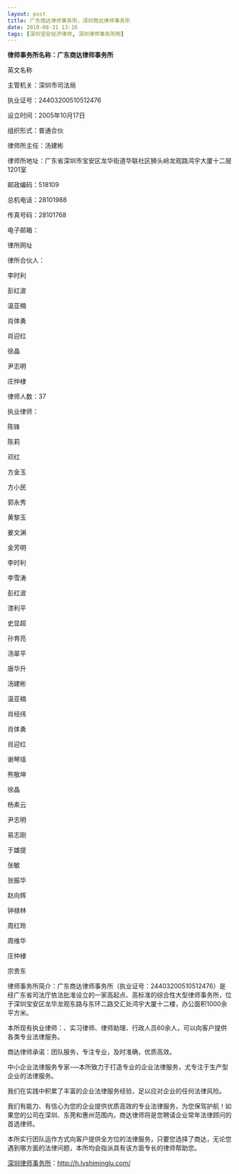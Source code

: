 ```yaml
---
layout: post
title: 广东商达律师事务所，深圳商达律师事务所
date: 2010-08-31 13:16
tags: [深圳宝安经济律师, 深圳律师事务所网]
---
```

<strong>律师事务所名称：广东商达律师事务所</strong>

英文名称

主管机关：深圳市司法局

执业证号：24403200510512476

设立时间：2005年10月17日

组织形式：普通合伙

律师所主任：汤建彬

律师所地址：广东省深圳市宝安区龙华街道华联社区狮头岭龙观路鸿宇大厦十二层1201室

邮政编码：518109

总机电话：28101988

传真号码：28101768

电子邮箱：

律所网址

律所合伙人：

李时利

彭红波

温亚楠

肖体勇

肖迎红

徐晶

尹志明

庄仲棣

律师人数：37

执业律师：

陈锋

陈莉

邓红

方金玉

方小民

郭永秀

黄黎玉

姜文渊

金芳明

李时利

李雪涛

彭红波

漆利平

史显超

孙育亮

汤翠平

唐华升

汤建彬

温亚楠

肖经纬

肖体勇

肖迎红

谢琴瑶

熊敬坤

徐晶

杨素云

尹志明

易志刚

于雄提

张敏

张振华

赵向辉

钟禄林

周红玲

周维华

庄仲棣

宗贵东

律师事务所简介：广东商达律师事务所（执业证号：24403200510512476）是经广东省司法厅依法批准设立的一家高起点、高标准的综合性大型律师事务所，位于深圳宝安区龙华龙观东路与东环二路交汇处鸿宇大厦十二楼，办公面积1000余平方米。

本所现有执业律师：、实习律师、律师助理、行政人员60余人，可以向客户提供各类专业法律服务。

商达律师承诺：团队服务，专注专业，及时准确，优质高效。

中小企业法律服务专家-—本所致力于打造专业的企业法律服务，尤专注于生产型企业的法律服务。

我们在实践中积累了丰富的企业法律服务经验，足以应对企业的任何法律风险。

我们有能力、有信心为您的企业提供优质高效的专业法律服务，为您保驾护航！如果您的公司在深圳、东莞和惠州范围内，商达律师将是您聘请企业常年法律顾问的首选律师。

本所实行团队运作方式向客户提供全方位的法律服务，只要您选择了商达，无论您遇到哪方面的法律问题，本所均会指派具有该方面专长的律师帮助您。



<a href="http://h.lvshiminglu.com/">深圳律师事务所</a>：<a href="http://h.lvshiminglu.com/">http://h.lvshiminglu.com/</a>

